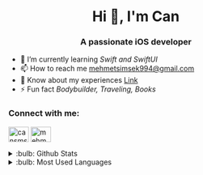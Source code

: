 
<h1 align="center">Hi 👋, I'm Can</h1>
<h3 align="center">A passionate iOS developer</h3>

- 🌱 I’m currently learning *Swift and SwiftUI*
- 📫 How to reach me [mehmetsimsek994@gmail.com](mehmetsimsek994@gmail.com)
- 📄 Know about my experiences [Link](https://docs.google.com/document/u/1/d/e/2PACX-1vRQSOG0M2MaWB2tTsUpzxCJpL8vzUV6ws7b5nK0FHE7Cne8gWOyvfxa3akkAaRmeg8H4ocoB0tZyiQE/pub)
- ⚡ Fun fact *Bodybuilder, Traveling, Books*

<h3 align="left">Connect with me:</h3>
<p align="left">
  <a href="https://twitter.com/cansmsk__dev" target="blank"
    ><img
      align="center"
      src="https://raw.githubusercontent.com/rahuldkjain/github-profile-readme-generator/master/src/images/icons/Social/twitter.svg"
      alt="cansmsk__dev"
      height="30"
      width="40"
  /></a>
  <a href="https://www.linkedin.com/in/mehmetcansimsek/" target="blank"
    ><img
      align="center"
      src="https://raw.githubusercontent.com/rahuldkjain/github-profile-readme-generator/master/src/images/icons/Social/linked-in-alt.svg"
      alt="mehmetcansimsek"
      height="30"
      width="40"
  /></a>
</p>

<details>
  <summary>:bulb: Github Stats</summary>
  <img
    src="https://github-readme-stats.vercel.app/api?username=mcansimsek98&theme=radical"
  />
</details>

<details>
  <summary>:bulb: Most Used Languages</summary>
  <img
    src="https://github-readme-stats.vercel.app/api/top-langs/?username=mcansimsek98&layout=compact"
  />
</details>
